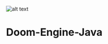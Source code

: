 ![alt text]([https://github.com/[username]/[reponame]/blob/[branch]/image.jpg](https://github.com/RDel-Medico/Doom-Engine-Java/blob/main/DEJ/resources/images/doom.png)?raw=true)

# Doom-Engine-Java


